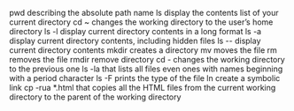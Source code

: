 pwd describing the absolute path name
ls display the contents list of your current directory
cd ~ changes the working directory to the user’s home directory
ls -l display current directory contents in a long format
ls -a display current directory contents, including hidden files
ls -- display current directory contents
mkdir creates a directory
mv moves the file
rm removes the file
rmdir remove directory
cd - changes the working directory to the previous one
ls -la that lists all files even ones with names beginning with a period character
ls -F  prints the type of the file
ln create a symbolic link
cp -rua *.html  that copies all the HTML files from the current working directory to the parent of the working directory
